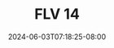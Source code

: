 --- 
title: "FLV 14"
description: "streaming bokeh FLV 14 premium durasi panjang baru"
date: 2024-06-03T07:18:25-08:00
file_code: "8qxkwlfg5nju"
draft: false
cover: "o2ik5febdg24y8my.jpg"
tags: ["FLV", "bokep-indo", "bokep-viral", "bokep-ig"]
length: 116
fld_id: "1482594"
foldername: "AFIFAH"
categories: ["AFIFAH"]
views: 0
---
